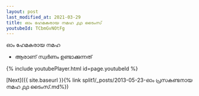 ```yaml
---
layout: post
last_modified_at: 2021-03-29
title: ഓം ഹേമകരായ നമഹ ൧൧ ടൈംസ്
youtubeId: TCbmGvNOtFg
---
```

 
 
 ഓം ഹേമകരായ നമഹ 
 
 -  ആരാണ് സ്വർണം ഉണ്ടാക്കുന്നത് 
 
  
 
  
 
 
 
 
 
 


{% include youtubePlayer.html id=page.youtubeId %}
 
[Next]({{ site.baseurl }}{% link  split1/_posts/2013-05-23-ഓം പ്രസകണ്ടനായ നമഹ ൧൧ ടൈംസ്.md%})
 
